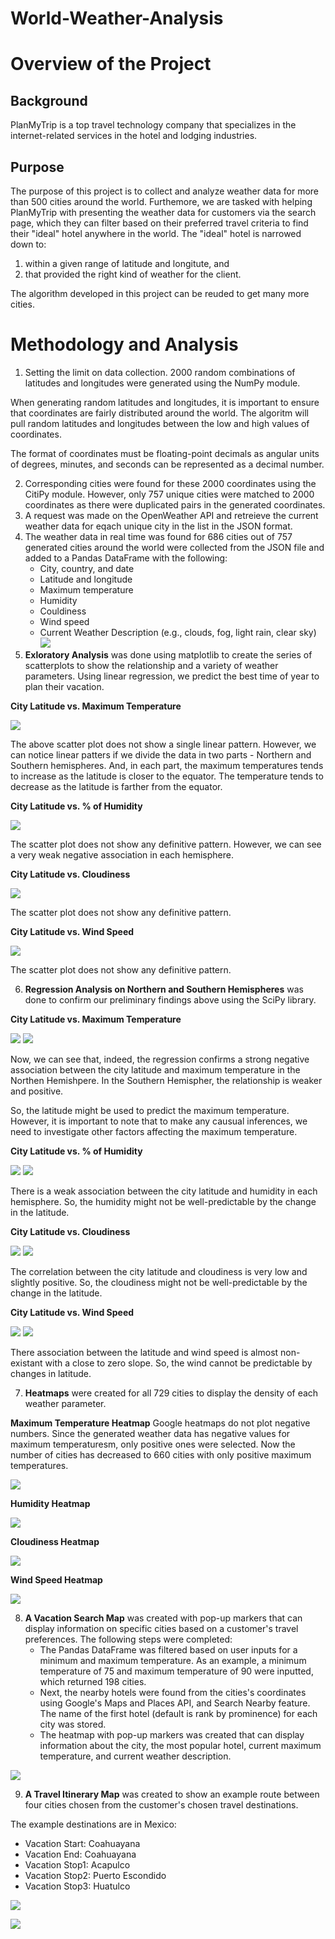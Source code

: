 # World-Weather-Analysis

# Overview of the Project 

## Background

PlanMyTrip is a top travel technology company that specializes in the internet-related services in the hotel and lodging industries. 

## Purpose 
The purpose of this project is to collect and analyze weather data for more than 500 cities around the world. Furthemore, we are tasked with helping PlanMyTrip with presenting the weather data for customers via the search page, which they can filter based on their preferred travel criteria to find their "ideal" hotel anywhere in the world. The "ideal" hotel is narrowed down to:
1) within a given range of latitude and longitute, and 
2) that provided the right kind of weather for the client. 

The algorithm developed in this project can be reuded to get many more cities. 

# Methodology and Analysis

1. Setting the limit on data collection. 2000 random combinations of latitudes and longitudes were generated using the NumPy module. 

When generating random latitudes and longitudes, it is important to ensure that coordinates are fairly distributed around the world. The algoritm will pull random latitudes and longitudes between the low and high values of coordinates. 

The format of coordinates must be floating-point decimals as angular units of degrees, minutes, and seconds can be represented as a decimal number. 

2. Corresponding cities were found for these 2000 coordinates using the CitiPy module. However, only 757 unique cities were matched to 2000 coordinates as there were duplicated pairs in the generated coordinates. 
3. A request was made on the OpenWeather API and retreieve the current weather data for eqach unique city in the list in the JSON format. 
4. The weather data in real time was found for 686 cities out of 757 generated cities around the world were collected from the JSON file and added to a Pandas DataFrame with the following:
    - City, country, and date
    - Latitude and longitude
    - Maximum temperature
    - Humidity
    - Couldiness
    - Wind speed
    - Current Weather Description (e.g., clouds, fog, light rain, clear sky)
![](https://github.com/Aigerim-Zh/World-Weather-Analysis/blob/main/Weather_Database/Weather_Database_686%20cities.png)
5. **Exloratory Analysis** was done using matplotlib to create the series of scatterplots to show the relationship and a variety of weather parameters. Using linear regression, we predict the best time of year to plan their vacation. 

**City Latitude vs. Maximum Temperature**

![](https://github.com/Aigerim-Zh/World-Weather-Analysis/blob/main/Weather_Database/Analysis/Latitude%20vs%20Max%20Temp.png)

The above scatter plot does not show a single linear pattern. However, we can notice linear patters if we divide the data in two parts - Northern and Southern hemispheres. And, in each part, the maximum temperatures tends to increase as the latitude is closer to the equator. The temperature tends to decrease as the latitude is farther from the equator. 

**City Latitude vs. % of Humidity**

![](https://github.com/Aigerim-Zh/World-Weather-Analysis/blob/main/Weather_Database/Analysis/Latitude%20vs.%20Humidity.png)

The scatter plot does not show any definitive pattern. However, we can see a very weak negative association in each hemisphere. 

**City Latitude vs. Cloudiness**

![](https://github.com/Aigerim-Zh/World-Weather-Analysis/blob/main/Weather_Database/Analysis/Latitude%20vs.%20Cloudiness.png)

The scatter plot does not show any definitive pattern.

**City Latitude vs. Wind Speed**

![](https://github.com/Aigerim-Zh/World-Weather-Analysis/blob/main/Weather_Database/Analysis/Latitude%20vs.%20Wind%20Speed.png)

The scatter plot does not show any definitive pattern.

6. **Regression Analysis on Northern and Southern Hemispheres** was done to confirm our preliminary findings above using the SciPy library.

**City Latitude vs. Maximum Temperature**

![](https://github.com/Aigerim-Zh/World-Weather-Analysis/blob/main/Weather_Database/Analysis/Latitude%20vs.%20Max%20Temp_North.png)
![](https://github.com/Aigerim-Zh/World-Weather-Analysis/blob/main/Weather_Database/Analysis/Latitude%20vs.%20Max%20Temp_South.png)

Now, we can see that, indeed, the regression confirms a strong negative association between the city latitude and maximum temperature in the Northen Hemishpere. In the Southern Hemispher, the relationship is weaker and positive. 

So, the latitude might be used to predict the maximum temperature. However, it is important to note that to make any causual inferences, we need to investigate other factors affecting the maximum temperature. 


**City Latitude vs. % of Humidity**

![](https://github.com/Aigerim-Zh/World-Weather-Analysis/blob/main/Weather_Database/Analysis/Latitude%20vs.%20Humidity_North.png)
![](https://github.com/Aigerim-Zh/World-Weather-Analysis/blob/main/Weather_Database/Analysis/Latitude%20vs.%20Humidity_South.png)

There is a weak association between the city latitude and humidity in each hemisphere. So, the humidity might not be well-predictable by the change in the latitude. 

**City Latitude vs. Cloudiness**

![](https://github.com/Aigerim-Zh/World-Weather-Analysis/blob/main/Weather_Database/Analysis/Latitude%20vs.%20Cloudiness_North.png)
![](https://github.com/Aigerim-Zh/World-Weather-Analysis/blob/main/Weather_Database/Analysis/Latitude%20vs.%20Cloudiness_South.png)

The correlation between the city latitude and cloudiness is very low and slightly positive. So, the cloudiness might not be well-predictable by the change in the latitude. 

**City Latitude vs. Wind Speed**

![](https://github.com/Aigerim-Zh/World-Weather-Analysis/blob/main/Weather_Database/Analysis/Latitude%20vs.%20Wind%20Speed_North.png)
![](https://github.com/Aigerim-Zh/World-Weather-Analysis/blob/main/Weather_Database/Analysis/Latitude%20vs.%20Wind%20Speed_South.png)

There association between the latitude and wind speed is almost non-existant with a close to zero slope. So, the wind cannot be predictable by changes in latitude. 

7. **Heatmaps** were created for all 729 cities to display the density of each weather parameter. 

**Maximum Temperature Heatmap**
Google heatmaps do not plot negative numbers. Since the generated weather data has negative values for maximum temperaturesm, only positive ones were selected. Now the number of cities has decreased to 660 cities with only positive maximum temperatures. 

![](https://github.com/Aigerim-Zh/World-Weather-Analysis/blob/main/Weather_Database/Heatmaps/Max%20Temp%20Heatmap.png)

**Humidity Heatmap**

![](https://github.com/Aigerim-Zh/World-Weather-Analysis/blob/main/Weather_Database/Heatmaps/Humidity%20Heatmap.png)

**Cloudiness Heatmap**

![](https://github.com/Aigerim-Zh/World-Weather-Analysis/blob/main/Weather_Database/Heatmaps/Cloudiness%20Heatmap.png)

**Wind Speed Heatmap**

![](https://github.com/Aigerim-Zh/World-Weather-Analysis/blob/main/Weather_Database/Heatmaps/Wind%20Speed%20Heatmap.png)


8. **A Vacation Search Map** was created with pop-up markers that can display information on specific cities based on a customer's travel preferences. The following steps were completed:
    - The Pandas DataFrame was filtered based on user inputs for a minimum and maximum temperature. As an example, a minimum temperature of 75 and maximum temperature of 90 were inputted, which returned 198 cities. 
    - Next, the nearby hotels were found from the cities's coordinates using Google's Maps and Places API, and Search Nearby feature. The name of the first hotel (default is rank by prominence) for each city was stored. 
    - The heatmap with pop-up markers was created that can display information about the city, the most popular hotel, current maximum temperature, and current weather description. 

![](https://github.com/Aigerim-Zh/World-Weather-Analysis/blob/main/Vacation_Search/Vacation_Search_Map.png)

9. **A Travel Itinerary Map** was created to show an example route between four cities chosen from the customer's chosen travel destinations.  

The example destinations are in Mexico:

- Vacation Start: Coahuayana
- Vacation End: Coahuayana
- Vacation Stop1: Acapulco
- Vacation Stop2: Puerto Escondido
- Vacation Stop3: Huatulco

![](https://github.com/Aigerim-Zh/World-Weather-Analysis/blob/main/Vacation_Itinerary/Maps/Example%20Route%20copy.png)

![](https://github.com/Aigerim-Zh/World-Weather-Analysis/blob/main/Vacation_Itinerary/Maps/Map%20with%20Markers%20copy.png)

